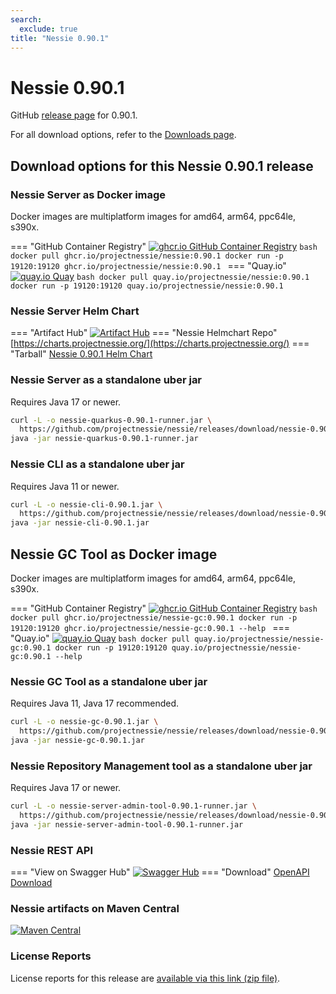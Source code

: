 ```yaml
---
search:
  exclude: true
title: "Nessie 0.90.1"
---
```


# Nessie 0.90.1

GitHub [release page](https://github.com/projectnessie/nessie/releases/tag/nessie-0.90.1) for 0.90.1.

For all download options, refer to the [Downloads page](../downloads/index.md).


## Download options for this Nessie 0.90.1 release

### Nessie Server as Docker image

Docker images are multiplatform images for amd64, arm64, ppc64le, s390x.

=== "GitHub Container Registry"
    [![ghcr.io GitHub Container Registry](https://img.shields.io/maven-central/v/org.projectnessie.nessie/nessie?label=quay.io+Docker&logo=docker&color=3f6ec6&style=for-the-badge&logoColor=white)](https://ghcr.io/projectnessie/nessie)
    ```bash
    docker pull ghcr.io/projectnessie/nessie:0.90.1
    docker run -p 19120:19120 ghcr.io/projectnessie/nessie:0.90.1
    ```
=== "Quay.io"
    [![quay.io Quay](https://img.shields.io/maven-central/v/org.projectnessie.nessie/nessie?label=quay.io+Docker&logo=docker&color=3f6ec6&style=for-the-badge&logoColor=white)](https://quay.io/repository/projectnessie/nessie?tab=tags)
    ```bash
    docker pull quay.io/projectnessie/nessie:0.90.1
    docker run -p 19120:19120 quay.io/projectnessie/nessie:0.90.1
    ```

### Nessie Server Helm Chart

=== "Artifact Hub"
    [![Artifact Hub](https://img.shields.io/endpoint?url=https://artifacthub.io/badge/repository/nessie&color=3f6ec6&labelColor=&style=for-the-badge&logoColor=white)](https://artifacthub.io/packages/search?repo=nessie)
=== "Nessie Helmchart Repo"
    [https://charts.projectnessie.org/](https://charts.projectnessie.org/)
=== "Tarball"
    [Nessie 0.90.1 Helm Chart](https://github.com/projectnessie/nessie/releases/download/nessie-0.90.1/nessie-helm-0.90.1.tgz)

### Nessie Server as a standalone uber jar

Requires Java 17 or newer.

```bash
curl -L -o nessie-quarkus-0.90.1-runner.jar \
  https://github.com/projectnessie/nessie/releases/download/nessie-0.90.1/nessie-quarkus-0.90.1-runner.jar
java -jar nessie-quarkus-0.90.1-runner.jar
```

### Nessie CLI as a standalone uber jar

Requires Java 11 or newer.

```bash
curl -L -o nessie-cli-0.90.1.jar \
  https://github.com/projectnessie/nessie/releases/download/nessie-0.90.1/nessie-cli-0.90.1.jar
java -jar nessie-cli-0.90.1.jar
```

## Nessie GC Tool as Docker image

Docker images are multiplatform images for amd64, arm64, ppc64le, s390x.

=== "GitHub Container Registry"
    [![ghcr.io GitHub Container Registry](https://img.shields.io/maven-central/v/org.projectnessie.nessie/nessie?label=ghcr.io+Docker&logo=docker&color=3f6ec6&style=for-the-badge&logoColor=white)](https://github.com/projectnessie/nessie/pkgs/container/nessie-gc)
    ```bash
    docker pull ghcr.io/projectnessie/nessie-gc:0.90.1
    docker run -p 19120:19120 ghcr.io/projectnessie/nessie-gc:0.90.1 --help
    ```
=== "Quay.io"
    [![quay.io Quay](https://img.shields.io/maven-central/v/org.projectnessie.nessie/nessie?label=quay.io+Docker&logo=docker&color=3f6ec6&style=for-the-badge&logoColor=white)](https://quay.io/repository/projectnessie/nessie-gc?tab=tags)
    ```bash
    docker pull quay.io/projectnessie/nessie-gc:0.90.1
    docker run -p 19120:19120 quay.io/projectnessie/nessie-gc:0.90.1 --help
    ```

### Nessie GC Tool as a standalone uber jar

Requires Java 11, Java 17 recommended.

```bash
curl -L -o nessie-gc-0.90.1.jar \
  https://github.com/projectnessie/nessie/releases/download/nessie-0.90.1/nessie-gc-0.90.1.jar
java -jar nessie-gc-0.90.1.jar
```

### Nessie Repository Management tool as a standalone uber jar

Requires Java 17 or newer.

```bash
curl -L -o nessie-server-admin-tool-0.90.1-runner.jar \
  https://github.com/projectnessie/nessie/releases/download/nessie-0.90.1/nessie-server-admin-tool-0.90.1-runner.jar
java -jar nessie-server-admin-tool-0.90.1-runner.jar
```

### Nessie REST API

=== "View on Swagger Hub"
    [![Swagger Hub](https://img.shields.io/badge/swagger%20hub-nessie-3f6ec6?style=for-the-badge&logo=swagger&link=https%3A%2F%2Fapp.swaggerhub.com%2Fapis%2Fprojectnessie%2Fnessie)](https://app.swaggerhub.com/apis/projectnessie/nessie/0.90.1)
=== "Download"
    [OpenAPI Download](https://github.com/projectnessie/nessie/releases/download/nessie-0.90.1/nessie-openapi-0.90.1.yaml)

### Nessie artifacts on Maven Central

[![Maven Central](https://img.shields.io/maven-central/v/org.projectnessie.nessie/nessie?label=Maven%20Central&logo=apachemaven&color=3f6ec6&style=for-the-badge&logoColor=white)](https://search.maven.org/artifact/org.projectnessie.nessie/nessie)

### License Reports

License reports for this release are [available via this link (zip file)](https://github.com/projectnessie/nessie/releases/download/nessie-0.90.1/nessie-aggregated-license-report-0.90.1.zip).
